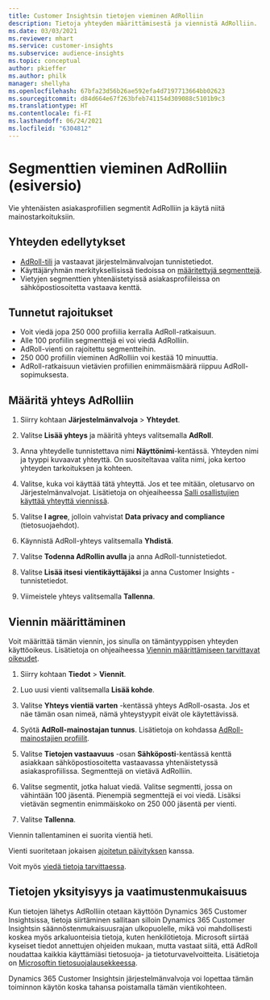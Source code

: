 ```yaml
---
title: Customer Insightsin tietojen vieminen AdRolliin
description: Tietoja yhteyden määrittämisestä ja viennistä AdRolliin.
ms.date: 03/03/2021
ms.reviewer: mhart
ms.service: customer-insights
ms.subservice: audience-insights
ms.topic: conceptual
author: pkieffer
ms.author: philk
manager: shellyha
ms.openlocfilehash: 67bfa23d56b26ae592efa4d7197713664bb02623
ms.sourcegitcommit: d84d664e67f263bfeb741154d309088c5101b9c3
ms.translationtype: HT
ms.contentlocale: fi-FI
ms.lasthandoff: 06/24/2021
ms.locfileid: "6304812"
---
```

# <a name="export-segments-to-adroll-preview"></a>Segmenttien vieminen AdRolliin (esiversio)

Vie yhtenäisten asiakasprofiilien segmentit AdRolliin ja käytä niitä mainostarkoituksiin. 

## <a name="prerequisites-for-a-connection"></a>Yhteyden edellytykset

-   [AdRoll-tili](https://www.adroll.com/) ja vastaavat järjestelmänvalvojan tunnistetiedot.
-   Käyttäjäryhmän merkityksellisissä tiedoissa on [määritettyjä segmenttejä](segments.md).
-   Vietyjen segmenttien yhtenäistetyissä asiakasprofiileissa on sähköpostiosoitetta vastaava kenttä.

## <a name="known-limitations"></a>Tunnetut rajoitukset

- Voit viedä jopa 250 000 profiilia kerralla AdRoll-ratkaisuun.
- Alle 100 profiilin segmenttejä ei voi viedä AdRolliin. 
- AdRoll-vienti on rajoitettu segmentteihin.
- 250 000 profiilin vieminen AdRolliin voi kestää 10 minuuttia. 
- AdRoll-ratkaisuun vietävien profiilien enimmäismäärä riippuu AdRoll-sopimuksesta.

## <a name="set-up-connection-to-adroll"></a>Määritä yhteys AdRolliin

1. Siirry kohtaan **Järjestelmänvalvoja** > **Yhteydet**.

1. Valitse **Lisää yhteys** ja määritä yhteys valitsemalla **AdRoll**.

1. Anna yhteydelle tunnistettava nimi **Näyttönimi**-kentässä. Yhteyden nimi ja tyyppi kuvaavat yhteyttä. On suositeltavaa valita nimi, joka kertoo yhteyden tarkoituksen ja kohteen.

1. Valitse, kuka voi käyttää tätä yhteyttä. Jos et tee mitään, oletusarvo on Järjestelmänvalvojat. Lisätietoja on ohjeaiheessa [Salli osallistujien käyttää yhteyttä viennissä](connections.md#allow-contributors-to-use-a-connection-for-exports).

1. Valitse **I agree**, jolloin vahvistat **Data privacy and compliance** (tietosuojaehdot).

1. Käynnistä AdRoll-yhteys valitsemalla **Yhdistä**.

1. Valitse **Todenna AdRollin avulla** ja anna AdRoll-tunnistetiedot. 

1. Valitse **Lisää itsesi vientikäyttäjäksi** ja anna Customer Insights -tunnistetiedot.

1. Viimeistele yhteys valitsemalla **Tallenna**.

## <a name="configure-an-export"></a>Viennin määrittäminen

Voit määrittää tämän viennin, jos sinulla on tämäntyyppisen yhteyden käyttöoikeus. Lisätietoja on ohjeaiheessa [Viennin määrittämiseen tarvittavat oikeudet](export-destinations.md#set-up-a-new-export).

1. Siirry kohtaan **Tiedot** > **Viennit**.

1. Luo uusi vienti valitsemalla **Lisää kohde**.

1. Valitse **Yhteys vientiä varten** -kentässä yhteys AdRoll-osasta. Jos et näe tämän osan nimeä, nämä yhteystyypit eivät ole käytettävissä.

1. Syötä **AdRoll-mainostajan tunnus**. Lisätietoja on kohdassa [AdRoll-mainostajien profiilit](https://help.adroll.com/hc/articles/212011838-Advertiser-Profiles).

3. Valitse **Tietojen vastaavuus** -osan **Sähköposti**-kentässä kenttä asiakkaan sähköpostiosoitetta vastaavassa yhtenäistetyssä asiakasprofiilissa. Segmenttejä on vietävä AdRolliin.

1. Valitse segmentit, jotka haluat viedä. Valitse segmentti, jossa on vähintään 100 jäsentä. Pienempiä segmenttejä ei voi viedä. Lisäksi vietävän segmentin enimmäiskoko on 250 000 jäsentä per vienti. 

1. Valitse **Tallenna**.

Viennin tallentaminen ei suorita vientiä heti.

Vienti suoritetaan jokaisen [ajoitetun päivityksen](system.md#schedule-tab) kanssa. 

Voit myös [viedä tietoja tarvittaessa](export-destinations.md#run-exports-on-demand). 


## <a name="data-privacy-and-compliance"></a>Tietojen yksityisyys ja vaatimustenmukaisuus

Kun tietojen lähetys AdRolliin otetaan käyttöön Dynamics 365 Customer Insightsissa, tietoja siirtäminen sallitaan silloin Dynamics 365 Customer Insightsin säännöstenmukaisuusrajan ulkopuolelle, mikä voi mahdollisesti koskea myös arkaluonteisia tietoja, kuten henkilötietoja. Microsoft siirtää kyseiset tiedot annettujen ohjeiden mukaan, mutta vastaat siitä, että AdRoll noudattaa kaikkia käyttämiäsi tietosuoja- ja tietoturvavelvoitteita. Lisätietoja on [Microsoftin tietosuojalausekkeessa](https://go.microsoft.com/fwlink/?linkid=396732).

Dynamics 365 Customer Insightsin järjestelmänvalvoja voi lopettaa tämän toiminnon käytön koska tahansa poistamalla tämän vientikohteen.
